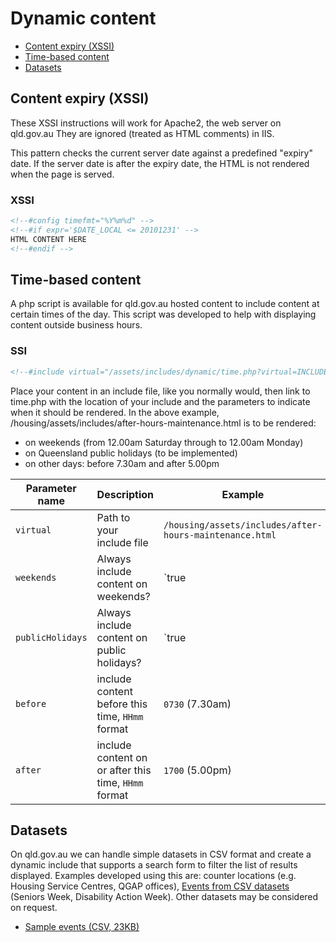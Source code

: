 # Dynamic content

- [Content expiry (XSSI)](#content-expiry)
- [Time-based content](#time-based-content)
- [Datasets](#datasets)

## Content expiry (XSSI)
These XSSI instructions will work for Apache2, the web server on qld.gov.au
They are ignored (treated as HTML comments) in IIS.

This pattern checks the current server date against a predefined "expiry" date.
If the server date is after the expiry date, the HTML is not rendered when the page is served.
### XSSI
```html
<!--#config timefmt="%Y%m%d" -->
<!--#if expr='$DATE_LOCAL <= 20101231' -->
HTML CONTENT HERE
<!--#endif -->
```

## Time-based content
A php script is available for qld.gov.au hosted content to include content at certain times of the day.
This script was developed to help with displaying content outside business hours.
### SSI
```html
<!--#include virtual="/assets/includes/dynamic/time.php?virtual=INCLUDE_PATH&weekends=true&publicHolidays=true&before=HHmm&after=HHmm" -->
```

Place your content in an include file, like you normally would, then link to time.php with the location of your include and the parameters to indicate when it should be rendered.
In the above example, /housing/assets/includes/after-hours-maintenance.html is to be rendered:

* on weekends (from 12.00am Saturday through to 12.00am Monday)
* on Queensland public holidays (to be implemented)
* on other days: before 7.30am and after 5.00pm

Parameter name | Description | Example
-------------- | ----------- | -------
`virtual` | Path to your include file | `/housing/assets/includes/after-hours-maintenance.html`
`weekends` | Always include content on weekends? |  `true | false`
`publicHolidays` | Always include content on public holidays? | `true | false`
`before` | include content before this time, `HHmm` format | `0730` (7.30am) 
`after` | include content on or after this time, `HHmm` format | `1700` (5.00pm) 

## Datasets
On qld.gov.au we can handle simple datasets in CSV format and create a dynamic include that supports a search form to filter the list of results displayed.
Examples developed using this are: counter locations (e.g. Housing Service Centres, QGAP offices), [Events from CSV datasets](https://govdex.gov.au/confluence/display/SSQSWE/Events+from+CSV+datasets) (Seniors Week, Disability Action Week).
Other datasets may be considered on request.

* [Sample events (CSV, 23KB)](attachments/seniors-week-events.csv)